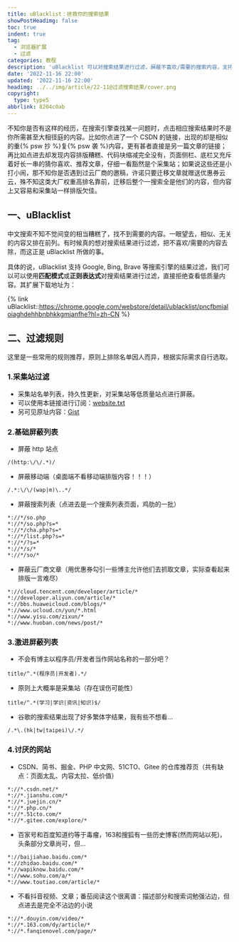 ```yaml
---
title: uBlacklist：拯救你的搜索结果
showPostHeadimg: false
toc: true
indent: true
tag:
  - 浏览器扩展
  - 过滤
categories: 教程
description: 'uBlacklist 可以对搜索结果进行过滤，屏蔽不喜欢/需要的搜索内容，支持谷歌/必应等搜索引擎。'
date: '2022-11-16 22:00'
updated: '2022-11-16 22:00'
headimg: ../../img/article/22-11@过滤搜索结果/cover.png
copyright:
  type: type5
abbrlink: 8204c0ab
---
```


不知你是否有这样的经历，在搜索引擎查找某一问题时，点击相应搜索结果时不是你所需甚至大相径庭的内容。比如你点进了一个 CSDN 的链接，出现的却是相似的重{% psw 抄 %}复{% psw 袭 %}内容，更有甚者直接是另一篇文章的链接；再比如点进去却发现内容排版糟糕、代码块缩减完全没有，页面侧栏、底栏又充斥着好长一串的猜你喜欢、推荐文章，仔细一看豁然是个采集站；如果说这些还是小打小闹，那不知你是否遇到过云厂商的邀稿，许诺只要迁移文章就赠送优惠券云云，殊不知这类大厂权重高排名靠前，迁移后整个一搜索全是他们的内容，但内容上又容易和采集站一样排版欠佳。

## 一、uBlacklist

中文搜索不知不觉间变的相当糟糕了，找不到需要的内容。一眼望去，相似、无关的内容又排在前列。有时候真的想对搜索结果进行过滤，把不喜欢/需要的内容去除，而这正是 uBlacklist 所做的事。

具体的说，uBlacklist 支持 Google, Bing, Brave 等搜索引擎的结果过滤，我们可以可以使用**匹配模式**或**正则表达式**对搜索结果进行过滤，直接拒绝查看低质量内容。其扩展下载地址为：

{% link uBlacklist::https://chrome.google.com/webstore/detail/ublacklist/pncfbmialoiaghdehhbnbhkkgmjanfhe?hl=zh-CN %}

## 二、过滤规则

这里是一些常用的规则推荐，原则上排除名单因人而异，根据实际需求自行选取。

### 1.采集站过滤

- 采集站名单列表，持久性更新，对采集站等低质量站点进行屏蔽。
- 可以使用本链接进行订阅：[website.txt](https://ghproxy.com/https://gist.githubusercontent.com/inkss/6a256813ad2df862d1f8b91f6db0c643/raw/website.txt)
- 另可见原址内容：[Gist](https://gist.github.com/inkss/6a256813ad2df862d1f8b91f6db0c643)

### 2.基础屏蔽列表

- 屏蔽 http 站点

```
/(http:\/\/.*)/
```

- 屏蔽移动端（桌面端不看移动端排版内容！！！）

```
/.*:\/\/(wap|m)\..*/
```

- 屏蔽搜索列表（点进去是一个搜索列表页面，鸡肋的一批）

```
*://*/so.php
*://*/so.php?s=*
*://*/cha.php?s=*
*://*/list.php?s=*
*://*/?s=*
*://*/s/*
*://*/so/*
```

- 屏蔽云厂商文章（用优惠券勾引一些博主允许他们去抓取文章，实际查看起来排版一言难尽）

```
*://cloud.tencent.com/developer/article/*
*://developer.aliyun.com/article/*
*://bbs.huaweicloud.com/blogs/*
*://www.ucloud.cn/yun/*.html
*://www.yisu.com/zixun/*
*://www.huoban.com/news/post/*
```

### 3.激进屏蔽列表

- 不会有博主以程序员/开发者当作网站名称的一部分吧？

```
title/^.*(程序员|开发者).*/
```

- 原则上大概率是采集站（存在误伤可能性）

```
title/^.*(学习|学识|资讯|知识)$/
```

- 谷歌的搜索结果出现了好多繁体字结果，我有些不想看...

```
/.*\.(hk|tw|taipei)\/.*/
```

### 4.讨厌的网站

- CSDN、简书、掘金、PHP 中文网、51CTO、Gitee 的仓库推荐页（共有缺点：页面太乱、内容太拉、低价值）

```
*://*.csdn.net/*
*://*.jianshu.com/*
*://*.juejin.cn/*
*://*.php.cn/*
*://*.51cto.com/*
*://*.gitee.com/explore/*
```

- 百家号和百度知道约等于毒瘤，163和搜狐有一些历史博客(然而网站以死)，头条部分文章尚可，但...

```
*://baijiahao.baidu.com/*
*://zhidao.baidu.com/*
*://wapiknow.baidu.com/*
*://www.sohu.com/a/*
*://www.toutiao.com/article/*
```

- 不看抖音视频、文章；番茄阅读这个很离谱：描述部分和搜索词勉强沾边，但点进去是完全不沾边的小说

```
*://*.douyin.com/video/*
*://*.163.com/dy/article/*
*://*.fanqienovel.com/page/*
```
